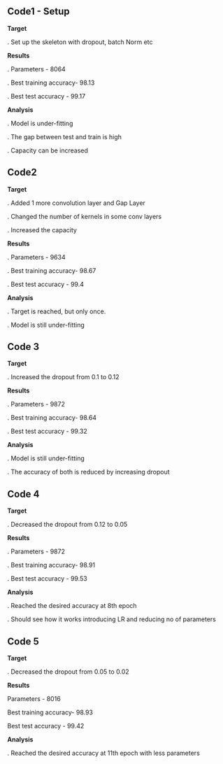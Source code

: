 ## Code1 - Setup
**Target**

. Set up the skeleton with dropout, batch Norm etc

**Results** 

. Parameters - 8064 

. Best training accuracy- 98.13

. Best test accuracy - 99.17

**Analysis**

. Model is under-fitting

. The gap between test and train is high

. Capacity can be increased

## Code2
**Target**

. Added 1 more convolution layer and Gap Layer

. Changed the number of kernels in some conv layers

. Increased the capacity

**Results**

. Parameters - 9634

. Best training accuracy- 98.67

. Best test accuracy - 99.4


**Analysis**

. Target is reached, but only once.

. Model is still under-fitting


## Code 3

**Target**

. Increased the dropout from 0.1 to 0.12

**Results**

. Parameters - 9872

. Best training accuracy- 98.64

. Best test accuracy - 99.32

**Analysis**

. Model is still under-fitting

. The accuracy of both is reduced by increasing dropout

## Code 4

**Target**

. Decreased the dropout from 0.12 to 0.05

**Results**

. Parameters - 9872

. Best training accuracy- 98.91

. Best test accuracy - 99.53

**Analysis**

. Reached the desired accuracy at 8th epoch

. Should see how it works introducing LR and reducing no of parameters

## Code 5

**Target**

. Decreased the dropout from 0.05 to 0.02

**Results**

Parameters - 8016

Best training accuracy- 98.93

Best test accuracy - 99.42

**Analysis**

. Reached the desired accuracy at 11th epoch with less parameters
